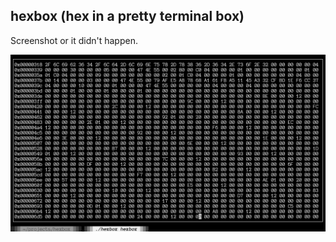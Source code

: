 ## hexbox (hex in a pretty terminal box)

Screenshot or it didn't happen.

![screenshot](https://github.com/MDNSSKNGHT/hexbox/blob/main/screenshots/20240129_17h17m04s_grim.png)
